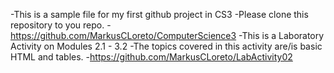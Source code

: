 -This is a sample file for my first github project in CS3
-Please clone this repository to you repo.
-https://github.com/MarkusCLoreto/ComputerScience3
-This is a Laboratory Activity on Modules 2.1 - 3.2
-The topics covered in this activity are/is basic HTML and tables.
-https://github.com/MarkusCLoreto/LabActivity02
